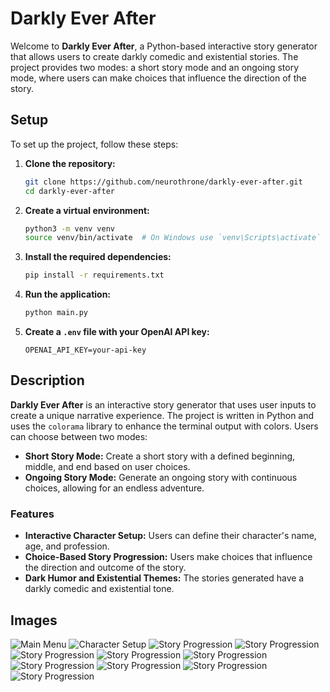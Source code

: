 # Darkly Ever After

Welcome to **Darkly Ever After**, a Python-based interactive story generator that allows users to create darkly comedic
and existential stories. The project provides two modes: a short story mode and an ongoing story mode, where users can
make choices that influence the direction of the story.

## Setup

To set up the project, follow these steps:

1. **Clone the repository:**
    ```sh
    git clone https://github.com/neurothrone/darkly-ever-after.git
    cd darkly-ever-after
    ```

2. **Create a virtual environment:**
    ```sh
    python3 -m venv venv
    source venv/bin/activate  # On Windows use `venv\Scripts\activate`
    ```

3. **Install the required dependencies:**
    ```sh
    pip install -r requirements.txt
    ```

4. **Run the application:**
    ```sh
    python main.py
    ```

5. **Create a `.env` file with your OpenAI API key:**
    ```
    OPENAI_API_KEY=your-api-key
    ```

## Description

**Darkly Ever After** is an interactive story generator that uses user inputs to create a unique narrative experience.
The project is written in Python and uses the `colorama` library to enhance the terminal output with colors. Users can
choose between two modes:

- **Short Story Mode:** Create a short story with a defined beginning, middle, and end based on user choices.
- **Ongoing Story Mode:** Generate an ongoing story with continuous choices, allowing for an endless adventure.

### Features

- **Interactive Character Setup:** Users can define their character's name, age, and profession.
- **Choice-Based Story Progression:** Users make choices that influence the direction and outcome of the story.
- **Dark Humor and Existential Themes:** The stories generated have a darkly comedic and existential tone.

## Images

![Main Menu](assets/01-main-menu.png)
![Character Setup](assets/02-character-setup.png)
![Story Progression](assets/03-short-story-part1-01.png)
![Story Progression](assets/04-short-story-part1-02.png)
![Story Progression](assets/05-short-story-part2-01.png)
![Story Progression](assets/06-short-story-part2-02.png)
![Story Progression](assets/07-short-story-part3-01.png)
![Story Progression](assets/08-short-story-part3-02.png)
![Story Progression](assets/09-short-story-part4-01.png)
![Story Progression](assets/10-short-story-part4-02.png)
![Story Progression](assets/11-short-story-part4-03.png)